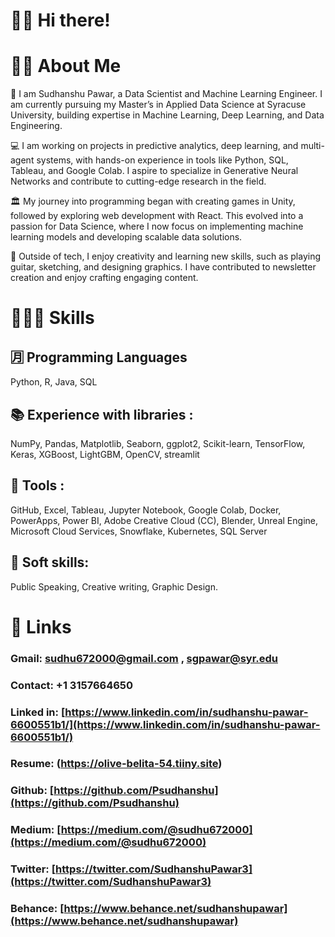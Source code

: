 # 🤙🏼 Hi there!

# 🧔🏻 About Me

📁 I am Sudhanshu Pawar, a Data Scientist and Machine Learning Engineer. I am currently pursuing my Master’s in Applied Data Science at Syracuse University, building expertise in Machine Learning, Deep Learning, and Data Engineering.

💻 I am working on projects in predictive analytics, deep learning, and multi-agent systems, with hands-on experience in tools like Python, SQL, Tableau, and Google Colab. I aspire to specialize in Generative Neural Networks and contribute to cutting-edge research in the field.

🏛️ My journey into programming began with creating games in Unity, followed by exploring web development with React. This evolved into a passion for Data Science, where I now focus on implementing machine learning models and developing scalable data solutions.

🎢 Outside of tech, I enjoy creativity and learning new skills, such as playing guitar, sketching, and designing graphics. I have contributed to newsletter creation and enjoy crafting engaging content.

# 🦸🏻‍♂️ Skills

## 🈷️  Programming Languages

Python, R, Java, SQL 

## 📚  Experience with libraries :

 NumPy, Pandas, Matplotlib, Seaborn, ggplot2, Scikit-learn, TensorFlow, Keras, XGBoost, LightGBM, OpenCV, streamlit

## 🔬  Tools :

GitHub, Excel, Tableau, Jupyter Notebook, Google Colab, Docker, PowerApps, Power BI, Adobe 
Creative Cloud (CC), Blender, Unreal Engine, Microsoft Cloud Services, Snowflake, Kubernetes, SQL Server

## 🎵  Soft skills:

Public Speaking, Creative writing, Graphic Design.

# 🔗 Links

### Gmail: sudhu672000@gmail.com , sgpawar@syr.edu

### Contact: +1 3157664650

### Linked in: [https://www.linkedin.com/in/sudhanshu-pawar-6600551b1/](https://www.linkedin.com/in/sudhanshu-pawar-6600551b1/)

### Resume: (https://olive-belita-54.tiiny.site)

### Github: [https://github.com/Psudhanshu](https://github.com/Psudhanshu)

### Medium: [https://medium.com/@sudhu672000](https://medium.com/@sudhu672000)

### Twitter: [https://twitter.com/SudhanshuPawar3](https://twitter.com/SudhanshuPawar3)

### Behance: [https://www.behance.net/sudhanshupawar](https://www.behance.net/sudhanshupawar)
